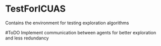 # TestForICUAS
Contains the environment for testing exploration algorithms

#ToDO
Implement communication between agents for better exploration and less redundancy

